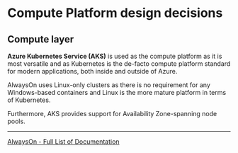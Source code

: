# Compute Platform design decisions

## Compute layer

**Azure Kubernetes Service (AKS)** is used as the compute platform as it is most versatile and as Kubernetes is the de-facto compute platform standard for modern applications, both inside and outside of Azure.

AlwaysOn uses Linux-only clusters as there is no requirement for any Windows-based containers and Linux is the more mature platform in terms of Kubernetes.

Furthermore, AKS provides support for Availability Zone-spanning node pools.

---
[AlwaysOn - Full List of Documentation](/docs/README.md)
